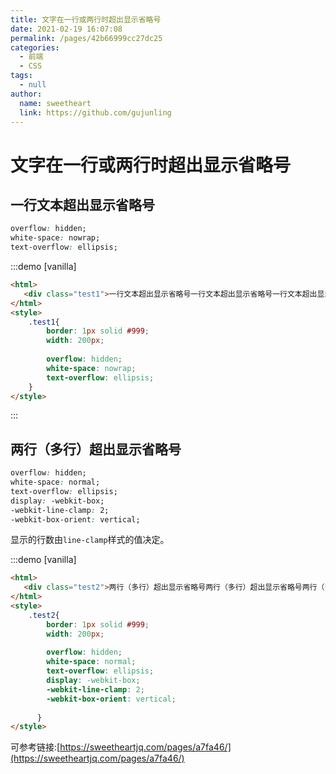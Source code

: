 ```yaml
---
title: 文字在一行或两行时超出显示省略号
date: 2021-02-19 16:07:08
permalink: /pages/42b66999cc27dc25
categories: 
  - 前端
  - CSS
tags: 
  - null
author: 
  name: sweetheart
  link: https://github.com/gujunling
---
```

# 文字在一行或两行时超出显示省略号

## 一行文本超出显示省略号

```css
overflow: hidden;
white-space: nowrap;
text-overflow: ellipsis;
```
<!-- more -->
:::demo [vanilla]

```html
<html>
   <div class="test1">一行文本超出显示省略号一行文本超出显示省略号一行文本超出显示省略号一行文本超出显示省略号一行文本超出显示省略号一行文本超出显示省略号一行文本超出显示省略号一行文本超出显示省略号一行文本超出显示省略号一行文本超出显示省略号一行文本超出显示省略号一行文本超出显示省略号一行文本超出显示省略号</div>
</html>
<style>
    .test1{
        border: 1px solid #999;
        width: 200px;
        
        overflow: hidden;
        white-space: nowrap;
        text-overflow: ellipsis;
    }
</style>
```

:::

## 两行（多行）超出显示省略号

```css
overflow: hidden;
white-space: normal;
text-overflow: ellipsis;
display: -webkit-box;
-webkit-line-clamp: 2;
-webkit-box-orient: vertical;
```

显示的行数由`line-clamp`样式的值决定。



:::demo [vanilla]

```html
<html>
   <div class="test2">两行（多行）超出显示省略号两行（多行）超出显示省略号两行（多行）超出显示省略号两行（多行）超出显示省略号两行（多行）超出显示省略号两行（多行）超出显示省略号两行（多行）超出显示省略号两行（多行）超出显示省略号</div>
</html>
<style>
    .test2{
        border: 1px solid #999;
        width: 200px;
  
        overflow: hidden;
        white-space: normal;
        text-overflow: ellipsis;
        display: -webkit-box;
        -webkit-line-clamp: 2;
        -webkit-box-orient: vertical;
        
      }
</style>
```

可参考链接:[https://sweetheartjq.com/pages/a7fa46/](https://sweetheartjq.com/pages/a7fa46/)


